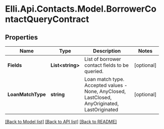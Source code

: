 # Elli.Api.Contacts.Model.BorrowerContactQueryContract
## Properties

Name | Type | Description | Notes
------------ | ------------- | ------------- | -------------
**Fields** | **List&lt;string&gt;** | List of borrower contact fields to be queried. | [optional] 
**LoanMatchType** | **string** | Loan match type. Accepted values - None, AnyClosed, LastClosed, AnyOriginated, LastOriginated | [optional] 

[[Back to Model list]](../README.md#documentation-for-models) [[Back to API list]](../README.md#documentation-for-api-endpoints) [[Back to README]](../README.md)

